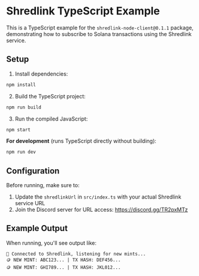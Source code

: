# Shredlink TypeScript Example

This is a TypeScript example for the `shredlink-node-client@0.1.1` package, demonstrating how to subscribe to Solana transactions using the Shredlink service.

## Setup

1. Install dependencies:
```bash
npm install
```

2. Build the TypeScript project:
```bash
npm run build
```

3. Run the compiled JavaScript:
```bash
npm start
```

**For development** (runs TypeScript directly without building):
```bash
npm run dev
```

## Configuration

Before running, make sure to:

1. Update the `shredlinkUrl` in `src/index.ts` with your actual Shredlink service URL
2. Join the Discord server for URL access: https://discord.gg/TR2pxMTz

## Example Output

When running, you'll see output like:
```
🚀 Connected to Shredlink, listening for new mints...
🪙 NEW MINT: ABC123... | TX HASH: DEF456...
🪙 NEW MINT: GHI789... | TX HASH: JKL012...
```